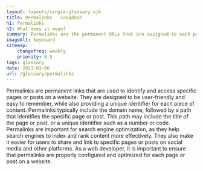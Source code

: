```yaml
--- 
layout: layouts/single-glossary.njk
title: Permalinks - Loopdash
h1: Permalinks
h2: What does it mean?
summary: Permalinks are the permanent URLs that are assigned to each post or page in WordPress, allowing users to access the content even after it has been moved or renamed.
imageAlt: keyboard
sitemap:
	changefreq: weekly
	priority: 0.5
tags: glossary
date: 2023-03-06
url: /glossary/permalinks
---
```


Permalinks are permanent links that are used to identify and access specific pages or posts on a website. They are designed to be user-friendly and easy to remember, while also providing a unique identifier for each piece of content. Permalinks typically include the domain name, followed by a path that identifies the specific page or post. This path may include the title of the page or post, or a unique identifier such as a number or code. Permalinks are important for search engine optimization, as they help search engines to index and rank content more effectively. They also make it easier for users to share and link to specific pages or posts on social media and other platforms. As a web developer, it is important to ensure that permalinks are properly configured and optimized for each page or post on a website.